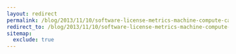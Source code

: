 ```yaml
---
layout: redirect
permalink: /blog/2013/11/10/software-license-metrics-machine-compute-capacity
redirect_to: /blog/2013/11/10/software-license-metrics-machine-compute-capacity/
sitemap:
  exclude: true
---
```

